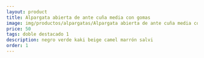 ```yaml
---
layout: product
title: Alpargata abierta de ante cuña media con gomas 
image: img/productos/alpargatas/Alpargata abierta de ante cuña media con gomas =50 =doble destacado 1=negro verde kaki beige camel marrón salvi.webp
price: 50 
tags: doble destacado 1
description: negro verde kaki beige camel marrón salvi
order: 1
---
```

